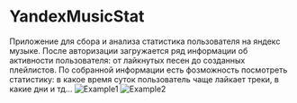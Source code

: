 # YandexMusicStat
Приложение для сбора и анализа статистика пользователя на яндекс музыке.
После авторизации загружается ряд информации об активности пользователя: от лайкнутых песен до созданных плейлистов.
По собранной информации есть фозможность посмотреть статистику: в какое время суток пользователь чаще лайкает треки, в какие дни и тд...
![Example1](https://github.com/Gmakk/YandexMusicStat/assets/71002826/73a56a2e-5a57-4498-b10f-2875f6ad1896)
![Example2](https://github.com/Gmakk/YandexMusicStat/assets/71002826/5e7c3606-b5c7-4f91-9cc7-a6235aaa5c1e)
